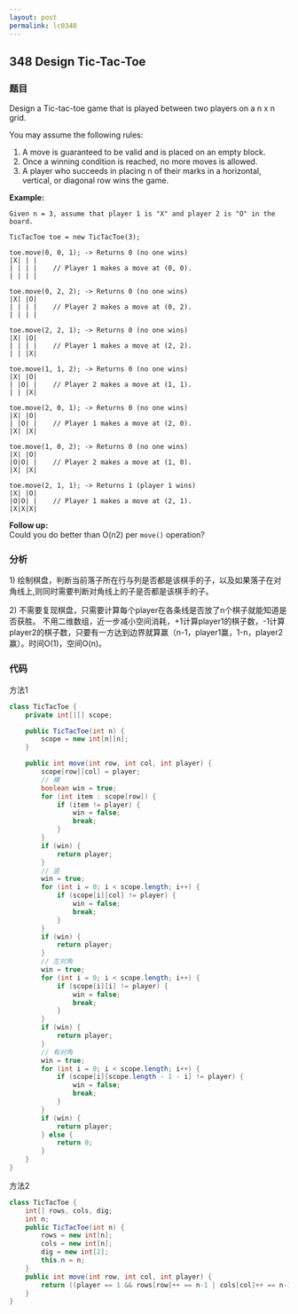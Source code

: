 ```yaml
---
layout: post
permalink: lc0348
---
```


## 348 Design Tic-Tac-Toe

### 题目

Design a Tic-tac-toe game that is played between two players on a n x n grid.

You may assume the following rules:

1. A move is guaranteed to be valid and is placed on an empty block.
2. Once a winning condition is reached, no more moves is allowed.
3. A player who succeeds in placing n of their marks in a horizontal, vertical, or diagonal row wins the game.

**Example:**

```text
Given n = 3, assume that player 1 is "X" and player 2 is "O" in the board.

TicTacToe toe = new TicTacToe(3);

toe.move(0, 0, 1); -> Returns 0 (no one wins)
|X| | |
| | | |    // Player 1 makes a move at (0, 0).
| | | |

toe.move(0, 2, 2); -> Returns 0 (no one wins)
|X| |O|
| | | |    // Player 2 makes a move at (0, 2).
| | | |

toe.move(2, 2, 1); -> Returns 0 (no one wins)
|X| |O|
| | | |    // Player 1 makes a move at (2, 2).
| | |X|

toe.move(1, 1, 2); -> Returns 0 (no one wins)
|X| |O|
| |O| |    // Player 2 makes a move at (1, 1).
| | |X|

toe.move(2, 0, 1); -> Returns 0 (no one wins)
|X| |O|
| |O| |    // Player 1 makes a move at (2, 0).
|X| |X|

toe.move(1, 0, 2); -> Returns 0 (no one wins)
|X| |O|
|O|O| |    // Player 2 makes a move at (1, 0).
|X| |X|

toe.move(2, 1, 1); -> Returns 1 (player 1 wins)
|X| |O|
|O|O| |    // Player 1 makes a move at (2, 1).
|X|X|X|
```

**Follow up:**  
Could you do better than O\(n2\) per `move()` operation?

### 分析

1\) 绘制棋盘，判断当前落子所在行与列是否都是该棋手的子，以及如果落子在对角线上,则同时需要判断对角线上的子是否都是该棋手的子。

2\) 不需要复现棋盘，只需要计算每个player在各条线是否放了n个棋子就能知道是否获胜。 不用二维数组，近一步减小空间消耗，+1计算player1的棋子数，-1计算player2的棋子数，只要有一方达到边界就算赢（n-1，player1赢，1-n，player2赢）。时间O\(1\)，空间O\(n\)。

### 代码

方法1

```java
class TicTacToe {
    private int[][] scope;

    public TicTacToe(int n) {
        scope = new int[n][n];
    }

    public int move(int row, int col, int player) {
        scope[row][col] = player;
        // 横
        boolean win = true;
        for (int item : scope[row]) {
            if (item != player) {
                win = false;
                break;
            }
        }
        if (win) {
            return player;
        }
        // 竖
        win = true;
        for (int i = 0; i < scope.length; i++) {
            if (scope[i][col] != player) {
                win = false;
                break;
            }
        }
        if (win) {
            return player;
        }
        // 左对角
        win = true;
        for (int i = 0; i < scope.length; i++) {
            if (scope[i][i] != player) {
                win = false;
                break;
            }
        }
        if (win) {
            return player;
        }
        // 有对角
        win = true;
        for (int i = 0; i < scope.length; i++) {
            if (scope[i][scope.length - 1 - i] != player) {
                win = false;
                break;
            }
        }
        if (win) {
            return player;
        } else {
            return 0;
        }
    }
}
```

方法2

```java
class TicTacToe {
    int[] rows, cols, dig;
    int n;
    public TicTacToe(int n) {
        rows = new int[n];
        cols = new int[n];
        dig = new int[2];
        this.n = n;
    }
    public int move(int row, int col, int player) {
        return ((player == 1 && rows[row]++ == n-1 | cols[col]++ == n-1 | (row == col && dig[0]++ == n-1) | (row + col == n-1 && dig[1]++ == n-1)) || (player == 2 && rows[row]-- == 1-n | cols[col]-- == 1-n | (row == col && dig[0]-- == 1-n) | (row + col == n-1 && dig[1]-- == 1-n))) ? player : 0;
    }
}
```
